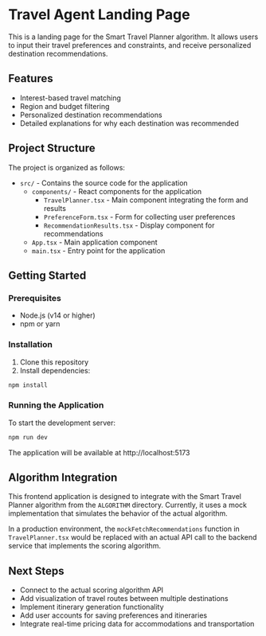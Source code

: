 # Travel Agent Landing Page

This is a landing page for the Smart Travel Planner algorithm. It allows users to input their travel preferences and constraints, and receive personalized destination recommendations.

## Features

- Interest-based travel matching
- Region and budget filtering
- Personalized destination recommendations
- Detailed explanations for why each destination was recommended

## Project Structure

The project is organized as follows:

- `src/` - Contains the source code for the application
  - `components/` - React components for the application
    - `TravelPlanner.tsx` - Main component integrating the form and results
    - `PreferenceForm.tsx` - Form for collecting user preferences
    - `RecommendationResults.tsx` - Display component for recommendations
  - `App.tsx` - Main application component
  - `main.tsx` - Entry point for the application

## Getting Started

### Prerequisites

- Node.js (v14 or higher)
- npm or yarn

### Installation

1. Clone this repository
2. Install dependencies:

```bash
npm install
```

### Running the Application

To start the development server:

```bash
npm run dev
```

The application will be available at http://localhost:5173

## Algorithm Integration

This frontend application is designed to integrate with the Smart Travel Planner algorithm from the `ALGORITHM` directory. Currently, it uses a mock implementation that simulates the behavior of the actual algorithm.

In a production environment, the `mockFetchRecommendations` function in `TravelPlanner.tsx` would be replaced with an actual API call to the backend service that implements the scoring algorithm.

## Next Steps

- Connect to the actual scoring algorithm API
- Add visualization of travel routes between multiple destinations
- Implement itinerary generation functionality
- Add user accounts for saving preferences and itineraries
- Integrate real-time pricing data for accommodations and transportation 